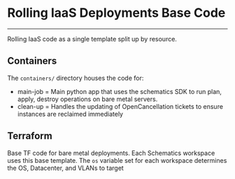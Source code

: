 # Rolling IaaS Deployments Base Code

---

Rolling IaaS code as a single template split up by resource.

## Containers

The `containers/` directory houses the code for:

 - main-job = Main python app that uses the schematics SDK to run plan, apply, destroy operations on bare metal servers. 
 - clean-up = Handles the updating of OpenCancellation tickets to ensure instances are reclaimed immediately

## Terraform

Base TF code for bare metal deployments. Each Schematics workspace uses this base template. The `os` variable set for each workspace determines the OS, Datacenter, and VLANs to target
